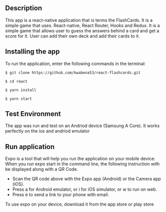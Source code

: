 ## Description

This app is a react-native application that is terms the FlashCards. It is a simple game that uses.
React-native, React Router, Hooks and Redux. It is a simple game that allows user to guess the answers behind a
card and get a score for it. User can add their own deck and add their cards to it.

## Installing the app

To run the application, enter the following commands in the terminal:

```
$ git clone https://github.com/kwabena53/react-flashcards.git

$ cd react

$ yarn install

$ yarn start
```

## Test Environment

The app was run and test on an Andriod device (Samsung A Core). It works perfectly on
the ios and andriod emulator

## Run application

Expo is a tool that will help you run the application on your mobile device:
When you run expo start in the command line, the following instruction with be
displayed along with a QR Code.

- Scan the QR code above with the Expo app (Android) or the Camera app (iOS).
- Press a for Android emulator, or i for iOS simulator, or w to run on web.
- Press e to send a link to your phone with email.

To use expo on your device, download it from the app store or play store
